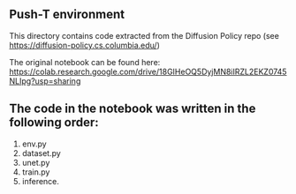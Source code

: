 ## Push-T environment

This directory contains code extracted from the Diffusion Policy repo (see https://diffusion-policy.cs.columbia.edu/)

The original notebook can be found here: https://colab.research.google.com/drive/18GIHeOQ5DyjMN8iIRZL2EKZ0745NLIpg?usp=sharing

## The code in the notebook was written in the following order:

1. env.py
2. dataset.py
3. unet.py
4. train.py
5. inference.